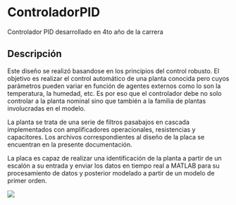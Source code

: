 # ControladorPID
 Controlador PID desarrollado en 4to año de la carrera

## Descripción
Este diseño se realizó basandose en los principios del control robusto. El objetivo es realizar el control automático de una planta conocida pero cuyos parámetros pueden variar en función de agentes externos como lo son la temperatura, la humedad, etc. Es por eso que el controlador debe no solo controlar a la planta nominal sino que también a la familia de plantas involucradas en el modelo. 

La planta se trata de una serie de filtros pasabajos en cascada implementados con amplificadores operacionales, resistencias y capacitores. Los archivos correspondientes al diseño de la placa se encuentran en la presente documentación.

La placa es capaz de realizar una identificación de la planta a partir de un escalón a su entrada y enviar los datos en tiempo real a MATLAB para su procesamiento de datos y posterior modelado a partir de un modelo de primer orden. 

<img src="https://github.com/kevingiribuela/ControladorPID/blob/main/placa2.jpg?raw=true">
